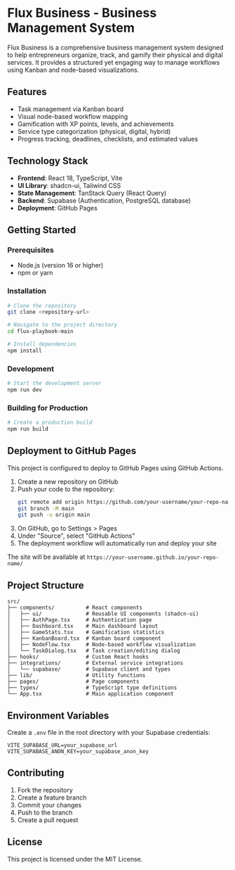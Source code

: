 # Flux Business - Business Management System

Flux Business is a comprehensive business management system designed to help entrepreneurs organize, track, and gamify their physical and digital services. It provides a structured yet engaging way to manage workflows using Kanban and node-based visualizations.

## Features

- Task management via Kanban board
- Visual node-based workflow mapping
- Gamification with XP points, levels, and achievements
- Service type categorization (physical, digital, hybrid)
- Progress tracking, deadlines, checklists, and estimated values

## Technology Stack

- **Frontend**: React 18, TypeScript, Vite
- **UI Library**: shadcn-ui, Tailwind CSS
- **State Management**: TanStack Query (React Query)
- **Backend**: Supabase (Authentication, PostgreSQL database)
- **Deployment**: GitHub Pages

## Getting Started

### Prerequisites

- Node.js (version 16 or higher)
- npm or yarn

### Installation

```bash
# Clone the repository
git clone <repository-url>

# Navigate to the project directory
cd flux-playbook-main

# Install dependencies
npm install
```

### Development

```bash
# Start the development server
npm run dev
```

### Building for Production

```bash
# Create a production build
npm run build
```

## Deployment to GitHub Pages

This project is configured to deploy to GitHub Pages using GitHub Actions.

1. Create a new repository on GitHub
2. Push your code to the repository:
   ```bash
   git remote add origin https://github.com/your-username/your-repo-name.git
   git branch -M main
   git push -u origin main
   ```
3. On GitHub, go to Settings > Pages
4. Under "Source", select "GitHub Actions"
5. The deployment workflow will automatically run and deploy your site

The site will be available at `https://your-username.github.io/your-repo-name/`

## Project Structure

```
src/
├── components/          # React components
│   ├── ui/              # Reusable UI components (shadcn-ui)
│   ├── AuthPage.tsx     # Authentication page
│   ├── Dashboard.tsx    # Main dashboard layout
│   ├── GameStats.tsx    # Gamification statistics
│   ├── KanbanBoard.tsx  # Kanban board component
│   ├── NodeFlow.tsx     # Node-based workflow visualization
│   └── TaskDialog.tsx   # Task creation/editing dialog
├── hooks/               # Custom React hooks
├── integrations/        # External service integrations
│   └── supabase/        # Supabase client and types
├── lib/                 # Utility functions
├── pages/               # Page components
├── types/               # TypeScript type definitions
└── App.tsx              # Main application component
```

## Environment Variables

Create a `.env` file in the root directory with your Supabase credentials:

```
VITE_SUPABASE_URL=your_supabase_url
VITE_SUPABASE_ANON_KEY=your_supabase_anon_key
```

## Contributing

1. Fork the repository
2. Create a feature branch
3. Commit your changes
4. Push to the branch
5. Create a pull request

## License

This project is licensed under the MIT License.